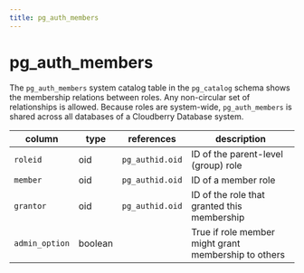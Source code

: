 ```yaml
---
title: pg_auth_members
---
```


# pg_auth_members

The `pg_auth_members` system catalog table in the `pg_catalog` schema shows the membership relations between roles. Any non-circular set of relationships is allowed. Because roles are system-wide, `pg_auth_members` is shared across all databases of a Cloudberry Database system.

|column|type|references|description|
|------|----|----------|-----------|
|`roleid`|oid|`pg_authid.oid`|ID of the parent-level (group) role|
|`member`|oid|`pg_authid.oid`|ID of a member role|
|`grantor`|oid|`pg_authid.oid`|ID of the role that granted this membership|
|`admin_option`|boolean| |True if role member might grant membership to others|

